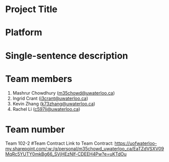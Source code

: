 # Project Title
# Platform
# Single-sentence description
# Team members
1. Mashrur Chowdhury (m35chowd@uwaterloo.ca)
2. Ingrid Crant (i3crant@uwaterloo.ca)
3. Kevin Zhang (k73zhang@uwaterloo.ca)
4. Rachel Li (c597li@uwaterloo.ca)
# Team number
Team 102-2
#Team Contract
Link to Team Contract: https://uofwaterloo-my.sharepoint.com/:w:/g/personal/m35chowd_uwaterloo_ca/EaTZdVSXV09MqRc5YUTY0mkBg66_SVjHEzNlf-CDEEH4Pw?e=uKTdOu
